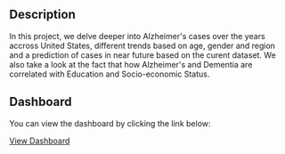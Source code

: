 ## Description
In this project, we delve deeper into Alzheimer's cases over the years accross United States, different trends based on age, gender and region and a prediction of cases in near future based on the curent dataset. We also take a look at the fact that how Alzheimer's and Dementia are correlated with Education and Socio-economic Status.
## Dashboard
You can view the dashboard by clicking the link below:

[View Dashboard](https://sites.google.com/view/the-memory-maze/introduction?authuser=0)
